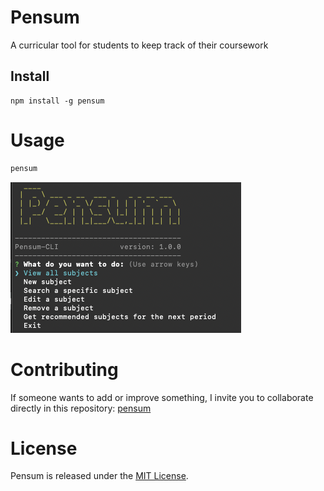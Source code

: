 # Pensum

A curricular tool for students to keep track of their coursework

## Install

```npm
npm install -g pensum
```

# Usage

```bash
pensum
```
![home](./imgs/home-cli.png)

# Contributing
If someone wants to add or improve something, I invite you to collaborate directly in this repository: [pensum](https://github.com/rafavilomar/Pensum)

# License
Pensum is released under the [MIT License](https://opensource.org/licenses/MIT).